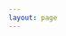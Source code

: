 ```yaml
---
layout: page
---
```

<script setup>
import {
  VPTeamPage,
  VPTeamPageTitle,
  VPTeamMembers,
  VPTeamPageSection,
} from 'vitepress/theme'

 const WOW_SVG_STRING = '<svg xmlns="http://www.w3.org/2000/svg"  viewBox="0 0 32 32" width="32px" height="32px">    <path d="M 16 4 C 13.633 4 11.351906 4.69 9.3789062 6 L 6 6 L 6 9.3789062 C 4.69 11.351906 4 13.633 4 16 C 4 18.367 4.69 20.648094 6 22.621094 L 6 26 L 9.3789062 26 C 11.351906 27.31 13.633 28 16 28 C 18.367 28 20.648094 27.31 22.621094 26 L 26 26 L 26 22.621094 C 27.31 20.648094 28 18.367 28 16 C 28 13.633 27.31 11.351906 26 9.3789062 L 26 6 L 22.621094 6 C 20.648094 4.69 18.367 4 16 4 z M 16 6 C 18.061 6 20.045281 6.6293594 21.738281 7.8183594 L 21.996094 8 L 24 8 L 24 10.003906 L 24.181641 10.261719 C 25.370641 11.955719 26 13.94 26 16 C 26 18.061 25.370641 20.045281 24.181641 21.738281 L 24 21.996094 L 24 24 L 21.996094 24 L 21.738281 24.181641 C 20.045281 25.370641 18.061 26 16 26 C 13.94 26 11.955719 25.370641 10.261719 24.181641 L 10.003906 24 L 8 24 L 8 21.996094 L 7.8183594 21.738281 C 6.6293594 20.045281 6 18.061 6 16 C 6 13.94 6.6293594 11.955719 7.8183594 10.261719 L 8 10.003906 L 8 8 L 10.003906 8 L 10.261719 7.8183594 C 11.955719 6.6293594 13.94 6 16 6 z M 9 11 L 9.7949219 11.794922 C 9.9299219 11.928922 10.0215 12.098203 10.0625 12.283203 L 11.880859 20.464844 C 11.954859 20.798844 11.853328 21.146672 11.611328 21.388672 L 11 22 L 15 22 L 14.537109 21.072266 L 16 17 L 17.462891 21.072266 L 17 22 L 21 22 L 20.388672 21.388672 C 20.146672 21.146672 20.045141 20.798844 20.119141 20.464844 L 21.9375 12.283203 C 21.9785 12.097203 22.071078 11.928922 22.205078 11.794922 L 23 11 L 19 11 L 19.335938 11.669922 C 19.442937 11.883922 19.468156 12.127375 19.410156 12.359375 L 18.283203 16.867188 L 16 11 L 13.716797 16.867188 L 12.589844 12.359375 C 12.531844 12.127375 12.559016 11.883922 12.666016 11.669922 L 13 11 L 9 11 z"/></svg>'

const members = [
  {
    avatar: './avatar/sypso.png',
    name: 'Sypsô',
    title: 'Créateur du site',
    links: [ {
icon: {
    svg: WOW_SVG_STRING
  },
  link: 'https://classic.warcraftlogs.com/character/eu/sulfuron/syps%c3%b4',
    }
    ]
  },

    {
    avatar: './avatar/lio.JPG',
    name: 'Lio',
    title: 'Guild master',
    links: [ {
icon: {
    svg: WOW_SVG_STRING
  },
  link: 'https://classic.warcraftlogs.com/character/EU/Sulfuron/L%C3%AF%C3%B8',
    }
    ]
  },

      {
    avatar: './avatar-placeholder.png',
    name: 'Arenwell',
    title: 'Officier',
    links: [ {
icon: {
    svg: WOW_SVG_STRING
  },
  link: 'https://classic.warcraftlogs.com/character/eu/sulfuron/arenwel',
    }
    ]
  },

        {
    avatar: './avatar/vashallait.PNG',
    name: 'Vachallait',
    title: 'Officier',
    links: [ {
icon: {
    svg: WOW_SVG_STRING
  },
  link: 'https://classic.warcraftlogs.com/character/EU/Sulfuron/Vash%C3%A2llait',
    }
    ]
  },
]

const Membres = [

          {
    avatar: './avatar-placeholder.png',
    name: 'Nina',
    title: 'Membre',
    links: [ {
icon: {
    svg: WOW_SVG_STRING
  },
  link: 'https://classic.warcraftlogs.com/character/eu/sulfuron/n%c3%aen%c3%a2',
    }
    ]
  },

      {
    avatar: './avatar/aukain.png',
    name: 'Aukain',
    title: 'Membre',
    links: [ {
icon: {
    svg: WOW_SVG_STRING
  },
  link: 'https://classic.warcraftlogs.com/character/EU/Sulfuron/Aukain',
    }
    ]
  },


]
</script>

<VPTeamPage>
  <VPTeamPageTitle>
    <template #title>
      La dream team
    </template>
    <template #lead>
      Membres de la guildes, familles, cousins, oncles, etc...
    </template>
  </VPTeamPageTitle>
  <VPTeamMembers
    :members="members"
  />
  <VPTeamPageSection>
    <template #title>Membres</template>
    <template #lead>Listes des personnes sans qui on ne raiderait pas</template>
    <template #members>
      <VPTeamMembers :members="Membres" />
    </template>
  </VPTeamPageSection>
</VPTeamPage>
